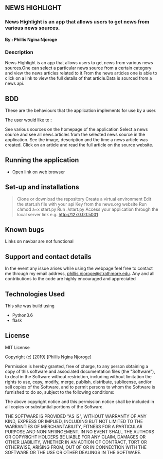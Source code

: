 ## NEWS HIGHLIGHT
### News Highlight is an app that allows users to get news from various news sources.
#### By : Phillis Ngina Njoroge

### Description
News Highlight is an app that allows users to get news from various news sources.One can select a particular news source from a certain category and view the news articles related to it.From the news articles one is able to click on a link to view the full details of that article.Data is sourced from a news api.

## BDD
These are the behaviours that the application implements for use by a user.

The user would like to :

See various sources on the homepage of the application
Select a news source and see all news articles from the selected news source in the application.
See the image, description and the time a news article was created.
Click on an article and read the full article on the source website.

## Running the application
* Open link on web browser

## Set-up and installations
> Clone or download the repository
> Create a virtual environment
> Edit the start.sh file with your api Key from the news.org website
>Run chmod a+x start.py 
>Run ./start.py
>Access your application through the local server link e.g. http://127.0.0.1:5001

## Known bugs
Links on navbar are not functional

## Support and contact details
In the event any issue arises while using the webpage feel free to contact me through my email address, phillis.njoroge@strathmore.edu. Any and all contributions to the code are highly encouraged and appreciated

## Technologies Used
This site was build using

* Python3.6
* flask

## License
MIT License

Copyright (c) [2019] [Phillis Ngina Njoroge]

Permission is hereby granted, free of charge, to any person obtaining a copy of this software and associated documentation files (the "Software"), to deal in the Software without restriction, including without limitation the rights to use, copy, modify, merge, publish, distribute, sublicense, and/or sell copies of the Software, and to permit persons to whom the Software is furnished to do so, subject to the following conditions:

The above copyright notice and this permission notice shall be included in all copies or substantial portions of the Software.

THE SOFTWARE IS PROVIDED "AS IS", WITHOUT WARRANTY OF ANY KIND, EXPRESS OR IMPLIED, INCLUDING BUT NOT LIMITED TO THE WARRANTIES OF MERCHANTABILITY, FITNESS FOR A PARTICULAR PURPOSE AND NONINFRINGEMENT. IN NO EVENT SHALL THE AUTHORS OR COPYRIGHT HOLDERS BE LIABLE FOR ANY CLAIM, DAMAGES OR OTHER LIABILITY, WHETHER IN AN ACTION OF CONTRACT, TORT OR OTHERWISE, ARISING FROM, OUT OF OR IN CONNECTION WITH THE SOFTWARE OR THE USE OR OTHER DEALINGS IN THE SOFTWARE.